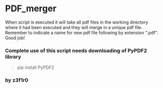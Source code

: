 # PDF_merger
When script is executed it will take all pdf files in the working directory where it had been executed and they will merge in a unique pdf file.
Remember to indicate a name for new pdf file following by extension ".pdf".
Good job!

### Complete use of this script needs downloading of PyPDF2 library
> pip install PyPDF2

### by z3f1r0
